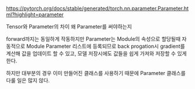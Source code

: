https://pytorch.org/docs/stable/generated/torch.nn.parameter.Parameter.html?highlight=parameter

Tensor와 Parameter의 차이
왜 Parameter를 써야하는지

forward까지는 동일하게 작동하지만 Parameter는 Module의 속성으로 할당될때 자동적으로 Module Parameter 리스트에 등록되므로 back progation시 gradient를 계산해 값을 업데이트 할 수 있고, 모델 저장시에도 값들을 쉽게 가져와 저장할 수 있게 한다.

하지만 대부분의 경우 이미 만들어진 클래스를 사용하기 때문에 Parameter 클래스를 다룰 일은 많지 않다.
